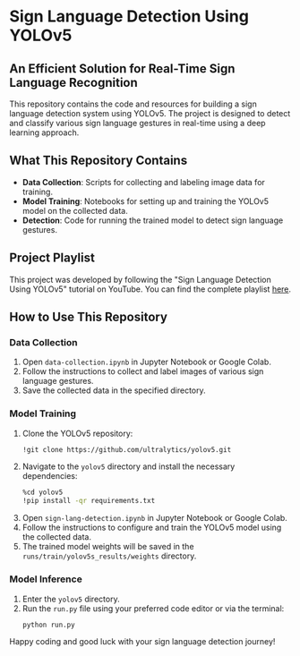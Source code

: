 # Sign Language Detection Using YOLOv5

## An Efficient Solution for Real-Time Sign Language Recognition

This repository contains the code and resources for building a sign language detection system using YOLOv5. The project is designed to detect and classify various sign language gestures in real-time using a deep learning approach.

## What This Repository Contains

- **Data Collection**: Scripts for collecting and labeling image data for training.
- **Model Training**: Notebooks for setting up and training the YOLOv5 model on the collected data.
- **Detection**: Code for running the trained model to detect sign language gestures.

## Project Playlist

This project was developed by following the "Sign Language Detection Using YOLOv5" tutorial on YouTube. You can find the complete playlist [here](https://youtube.com/playlist?list=PLkz_y24mlSJYWpwFbU8fyaBSwihoVHiJz).

## How to Use This Repository

### Data Collection

1. Open `data-collection.ipynb` in Jupyter Notebook or Google Colab.
2. Follow the instructions to collect and label images of various sign language gestures.
3. Save the collected data in the specified directory.

### Model Training

1. Clone the YOLOv5 repository:
   ```bash
   !git clone https://github.com/ultralytics/yolov5.git
   ```
2. Navigate to the `yolov5` directory and install the necessary dependencies:
   ```bash
   %cd yolov5
   !pip install -qr requirements.txt
   ```
3. Open `sign-lang-detection.ipynb` in Jupyter Notebook or Google Colab.
4. Follow the instructions to configure and train the YOLOv5 model using the collected data.
5. The trained model weights will be saved in the `runs/train/yolov5s_results/weights` directory.

### Model Inference

1. Enter the `yolov5` directory.
2. Run the `run.py` file using your preferred code editor or via the terminal:
   ```bash
   python run.py
   ```
   
Happy coding and good luck with your sign language detection journey!
